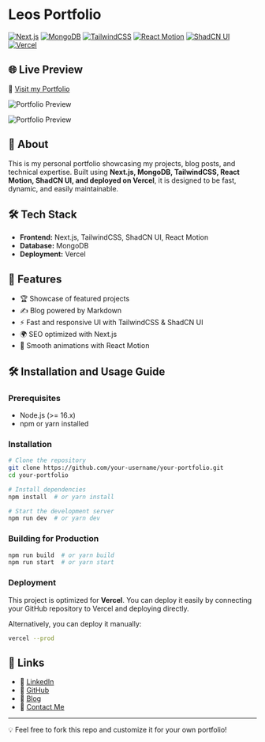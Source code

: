 # Leos Portfolio

[![Next.js](https://img.shields.io/badge/Next.js-15-black?logo=next.js)](https://nextjs.org/)
[![MongoDB](https://img.shields.io/badge/MongoDB-Database-green?logo=mongodb)](https://www.mongodb.com/)
[![TailwindCSS](https://img.shields.io/badge/TailwindCSS-CSS-blue?logo=tailwindcss)](https://tailwindcss.com/)
[![React Motion](https://img.shields.io/badge/React%20Motion-Animation-blue?logo=react)](https://github.com/chenglou/react-motion)
[![ShadCN UI](https://img.shields.io/badge/ShadCN-UI-black?logo=react)](https://ui.shadcn.com/)
[![Vercel](https://img.shields.io/badge/Vercel-Hosting-black?logo=vercel)](https://vercel.com/)

## 🌐 Live Preview

🚀 [Visit my Portfolio](https://www.leos-fullstack.me)

![Portfolio Preview](https://ik.imagekit.io/eef0on2jw/Readme.md/Portfolio/Screenshot%202025-03-14%20105144.png?updatedAt=1741924436893)

![Portfolio Preview](https://ik.imagekit.io/eef0on2jw/Readme.md/Portfolio/Screenshot%202025-03-14%20105234.png?updatedAt=1741924436738)

## 📖 About

This is my personal portfolio showcasing my projects, blog posts, and technical expertise. Built using **Next.js, MongoDB, TailwindCSS, React Motion, ShadCN UI, and deployed on Vercel**, it is designed to be fast, dynamic, and easily maintainable.

## 🛠 Tech Stack

- **Frontend:** Next.js, TailwindCSS, ShadCN UI, React Motion
- **Database:** MongoDB
- **Deployment:** Vercel

## 📝 Features

- 🏆 Showcase of featured projects
- ✍️ Blog powered by Markdown
- ⚡ Fast and responsive UI with TailwindCSS & ShadCN UI
- 🌍 SEO optimized with Next.js
- 🎨 Smooth animations with React Motion

## 🛠 Installation and Usage Guide

### Prerequisites
- Node.js (>= 16.x)
- npm or yarn installed

### Installation
```sh
# Clone the repository
git clone https://github.com/your-username/your-portfolio.git
cd your-portfolio

# Install dependencies
npm install  # or yarn install

# Start the development server
npm run dev  # or yarn dev
```

### Building for Production
```sh
npm run build  # or yarn build
npm run start  # or yarn start
```

### Deployment
This project is optimized for **Vercel**. You can deploy it easily by connecting your GitHub repository to Vercel and deploying directly.

Alternatively, you can deploy it manually:
```sh
vercel --prod
```

## 🔗 Links

- 💼 [LinkedIn](https://www.linkedin.com/in/leosfullstackvn/)
- 📂 [GitHub](https://github.com/leos0509)
- 📝 [Blog](https://www.leos-fun-blog.online/)
- 📧 [Contact Me](mailto:baopham.201015@gmail.com)

---

💡 Feel free to fork this repo and customize it for your own portfolio!

